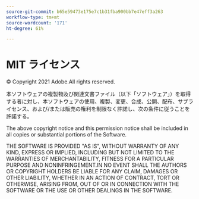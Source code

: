 ```yaml
---
source-git-commit: b65e59473e175e7c1b31fba900bb7e47eff3a263
workflow-type: tm+mt
source-wordcount: '171'
ht-degree: 61%

---
```

# MIT ライセンス

© Copyright 2021 Adobe.All rights reserved.

本ソフトウェアの複製物及び関連文書ファイル（以下「ソフトウェア」）を取得する者に対し、本ソフトウェアの使用、複製、変更、合成、公開、配布、サブライセンス、および/または販売の権利を制限なく許諾し、次の条件に従うことを許諾する。

The above copyright notice and this permission notice shall be included in all
copies or substantial portions of the Software.

THE SOFTWARE IS PROVIDED &quot;AS IS&quot;, WITHOUT WARRANTY OF ANY KIND, EXPRESS OR
IMPLIED, INCLUDING BUT NOT LIMITED TO THE WARRANTIES OF MERCHANTABILITY,
FITNESS FOR A PARTICULAR PURPOSE AND NONINFRINGEMENT.IN NO EVENT SHALL THE
AUTHORS OR COPYRIGHT HOLDERS BE LIABLE FOR ANY CLAIM, DAMAGES OR OTHER
LIABILITY, WHETHER IN AN ACTION OF CONTRACT, TORT OR OTHERWISE, ARISING FROM,
OUT OF OR IN CONNECTION WITH THE SOFTWARE OR THE USE OR OTHER DEALINGS IN THE
SOFTWARE.
